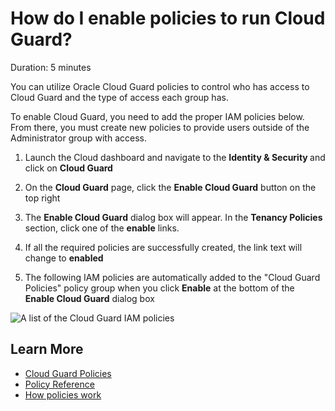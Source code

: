 # How do I enable policies to run Cloud Guard?
Duration: 5 minutes

You can utilize Oracle Cloud Guard policies to control who has access to Cloud Guard and the type of access each group has. 

To enable Cloud Guard, you need to add the proper IAM policies below. From there, you must create new policies to provide users outside of the Administrator group with access. 

1. Launch the Cloud dashboard and navigate to the <b> Identity & Security </b> and click on <b> Cloud Guard </b> 

2. On the <b>Cloud Guard</b> page, click the <b>Enable Cloud Guard</b> button on the top right 

3. The <b>Enable Cloud Guard</b> dialog box will appear. In the <b>Tenancy Policies</b> section, click one of the <b>enable</b> links. 

4. If all the required policies are successfully created, the link text will change to <b>enabled</b> 

5. The following IAM policies are automatically added to the "Cloud Guard Policies" policy group when you click <b>Enable</b> at the bottom of the <b>Enable Cloud Guard</b> dialog box

![A list of the Cloud Guard IAM policies](images/GuardPolicies.png)



## Learn More

* [Cloud Guard Policies](https://docs.oracle.com/en-us/iaas/cloud-guard/using/policies.htm)
* [Policy Reference](https://docs.oracle.com/en-us/iaas/Content/Identity/Reference/policyreference.htm)
* [How policies work](https://docs.oracle.com/en-us/iaas/Content/Identity/Concepts/policies.htm)



